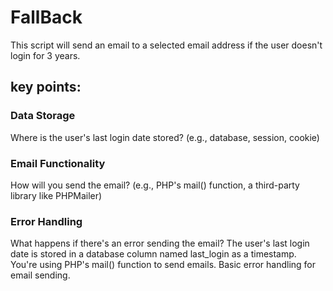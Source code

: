 # FallBack
This script will send an email to a selected email address if the user doesn't login for 3 years.

## key points:

### Data Storage
Where is the user's last login date stored? (e.g., database, session, cookie)

### Email Functionality
How will you send the email? (e.g., PHP's mail() function, a third-party library like PHPMailer)

### Error Handling
What happens if there's an error sending the email?
The user's last login date is stored in a database column named last_login as a timestamp.
You're using PHP's mail() function to send emails.
Basic error handling for email sending.
